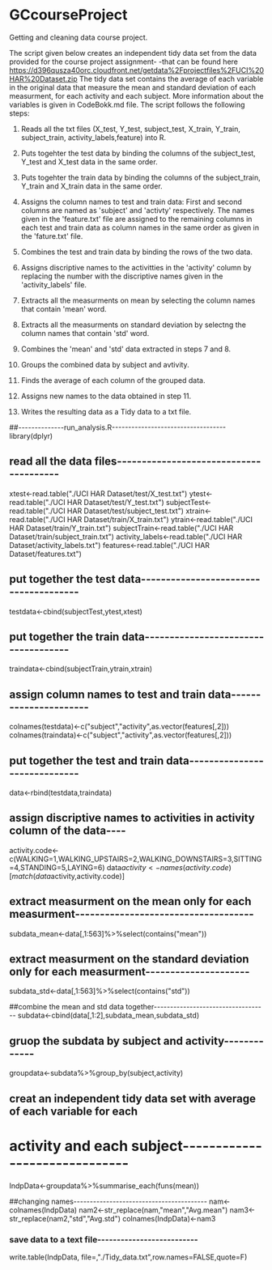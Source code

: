 # GCcourseProject
 Getting and cleaning data course project.

The script given below creates an independent tidy data set from the data provided for the course project assignment- 
-that can be found here https://d396qusza40orc.cloudfront.net/getdata%2Fprojectfiles%2FUCI%20HAR%20Dataset.zip
The tidy data set contains the average of each variable in the original data that measure the mean and standard deviation of each measurment, for each activity and each subject.
More information about the variables is given in CodeBokk.md file.
The script follows the following steps:

1.  Reads all the txt files (X_test, Y_test, subject_test, X_train, Y_train, subject_train, activity_labels,feature) into R.

2.  Puts togehter the test data by binding the columns of the subject_test, Y_test and X_test data in the same order.

3.  Puts togehter the train data by binding the columns of the subject_train, Y_train and X_train data in the same order.

4.  Assigns the column names to test and train data:
             First and second columns are named as 'subject' and 'activty' respectively.
             The names given in the 'feature.txt' file are assigned to the remaining columns in each test and train data as column names in the same order as given in the 'fature.txt' file.

5.  Combines the test and train data  by binding the rows of the two data. 

6.  Assigns discriptive names to the activitties  in the 'activity' column by replacing the number with the discriptive names given in the 'activity_labels' file.

7.  Extracts all the measurments on mean by selecting the column names that contain 'mean' word.

8.  Extracts all the measurments on standard deviation by selectng the column names that contain 'std' word.

9.  Combines the 'mean' and 'std' data extracted in steps 7 and 8.

10. Groups the combined data by subject and avtivity.

11. Finds the average of each column of the grouped data.

12. Assigns new names to the data obtained in step 11.

13. Writes the resulting data as a Tidy data to a txt file.   

##--------------run_analysis.R-----------------------------------
library(dplyr)
## read all the data files---------------------------------------
xtest<-read.table("./UCI HAR Dataset/test/X_test.txt")
ytest<-read.table("./UCI HAR Dataset/test/Y_test.txt")
subjectTest<-read.table("./UCI HAR Dataset/test/subject_test.txt")
xtrain<-read.table("./UCI HAR Dataset/train/X_train.txt")
ytrain<-read.table("./UCI HAR Dataset/train/Y_train.txt")
subjectTrain<-read.table("./UCI HAR Dataset/train/subject_train.txt")
activity_labels<-read.table("./UCI HAR Dataset/activity_labels.txt")
features<-read.table("./UCI HAR Dataset/features.txt")

## put together the test data--------------------------------------
testdata<-cbind(subjectTest,ytest,xtest)

## put together the train data------------------------------------
traindata<-cbind(subjectTrain,ytrain,xtrain)

## assign column names to test and train data----------------------
colnames(testdata)<-c("subject","activity",as.vector(features[,2]))
colnames(traindata)<-c("subject","activity",as.vector(features[,2]))

## put together the test and train data-----------------------------
data<-rbind(testdata,traindata)

## assign discriptive names to activities in activity column of the data----
activity.code<-c(WALKING=1,WALKING_UPSTAIRS=2,WALKING_DOWNSTAIRS=3,SITTING=4,STANDING=5,LAYING=6)
data$activity<-names(activity.code)[match(data$activity,activity.code)]

## extract measurment on the mean only for each measurment------------------------------------
subdata_mean<-data[,1:563]%>%select(contains("mean")) 

## extract measurment on the standard deviation only for each measurment---------------------
subdata_std<-data[,1:563]%>%select(contains("std"))

##combine the mean and std data together-----------------------------------
subdata<-cbind(data[,1:2],subdata_mean,subdata_std)

## gruop the subdata by subject and activity-------------
groupdata<-subdata%>%group_by(subject,activity)

## creat an independent tidy data set with average of each variable for each 
# activity and each subject------------------------------
IndpData<-groupdata%>%summarise_each(funs(mean))

##changing names-----------------------------------------
nam<-colnames(IndpData)
nam2<-str_replace(nam,"mean","Avg.mean")
nam3<-str_replace(nam2,"std","Avg.std")
colnames(IndpData)<-nam3

### save data to a text file--------------------------
write.table(IndpData, file=,"./Tidy_data.txt",row.names=FALSE,quote=F)
